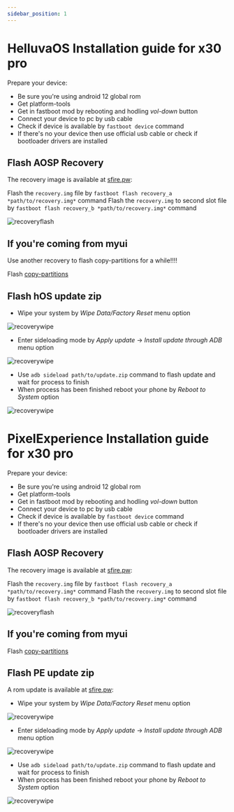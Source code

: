 ```yaml
---
sidebar_position: 1
---
```


# HelluvaOS Installation guide for x30 pro

Prepare your device:

- Be sure you're using android 12 global rom
- Get platform-tools
- Get in fastboot mod by rebooting and hodling *vol-down* button
- Connect your device to pc by usb cable
- Check if device is available by `fastboot device` command
- If there's no your device then use official usb cable or check if bootloader drivers are installed

## Flash AOSP Recovery

The recovery image is available at [sfire.pw](https://sfire.pw/recovery_eqs.img):

Flash the `recovery.img` file by `fastboot flash recovery_a *path/to/recovery.img*` command
Flash the `recovery.img` to second slot file by `fastboot flash recovery_b *path/to/recovery.img*` command

![recoveryflash](/img/term-fb-flash.png)

## If you're coming from myui

Use another recovery to flash copy-partitions for a while!!!!

Flash [copy-partitions](https://mirrorbits.lineageos.org/tools/copy-partitions-20220613-signed.zip)

## Flash hOS update zip

- Wipe your system by *Wipe Data/Factory Reset* menu option

![recoverywipe](/img/rec-wipe.png)

- Enter sideloading mode by *Apply update* -> *Install update through ADB* menu option

![recoverywipe](/img/rec-install.png)

- Use `adb sideload path/to/update.zip` command to flash update and wait for process to finish
- When process has been finished reboot your phone by *Reboot to System* option

![recoverywipe](/img/rec-reboot.png)

# PixelExperience Installation guide for x30 pro

Prepare your device:

- Be sure you're using android 12 global rom
- Get platform-tools
- Get in fastboot mod by rebooting and hodling *vol-down* button
- Connect your device to pc by usb cable
- Check if device is available by `fastboot device` command
- If there's no your device then use official usb cable or check if bootloader drivers are installed

## Flash AOSP Recovery

The recovery image is available at [sfire.pw](https://sfire.pw/pe_recovery_eqs.img):

Flash the `recovery.img` file by `fastboot flash recovery_a *path/to/recovery.img*` command
Flash the `recovery.img` to second slot file by `fastboot flash recovery_b *path/to/recovery.img*` command

![recoveryflash](/img/term-fb-flash.png)

## If you're coming from myui

Flash [copy-partitions](https://mirrorbits.lineageos.org/tools/copy-partitions-20220613-signed.zip)

## Flash PE update zip

A rom update is available at [sfire.pw](https://sfire.pw/pe_latest_eqs.zip):

- Wipe your system by *Wipe Data/Factory Reset* menu option

![recoverywipe](/img/rec-wipe.png)

- Enter sideloading mode by *Apply update* -> *Install update through ADB* menu option

![recoverywipe](/img/rec-install.png)

- Use `adb sideload path/to/update.zip` command to flash update and wait for process to finish
- When process has been finished reboot your phone by *Reboot to System* option

![recoverywipe](/img/rec-reboot.png)
